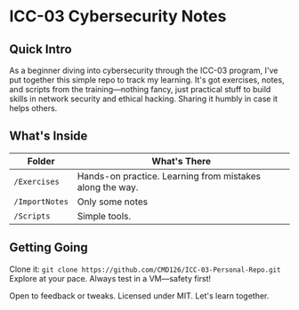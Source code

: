 # ICC-03 Cybersecurity Notes

## Quick Intro

As a beginner diving into cybersecurity through the ICC-03 program, I've put together this simple repo to track my learning. It's got exercises, notes, and scripts from the training—nothing fancy, just practical stuff to build skills in network security and ethical hacking. Sharing it humbly in case it helps others.

## What's Inside

| Folder         | What's There |
|----------------|--------------|
| `/Exercises`  | Hands-on practice. Learning from mistakes along the way. |
| `/ImportNotes`| Only some notes |
| `/Scripts`    | Simple tools. |

## Getting Going

Clone it: `git clone https://github.com/CMD126/ICC-03-Personal-Repo.git`  
Explore at your pace. Always test in a VM—safety first!

Open to feedback or tweaks. Licensed under MIT. Let's learn together.
